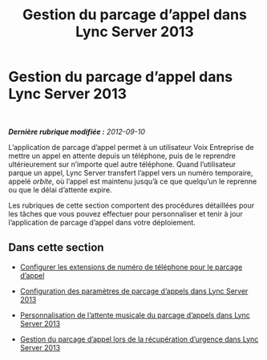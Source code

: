 ﻿---
title: Gestion du parcage d’appel dans Lync Server 2013
TOCTitle: Gestion du parcage d’appel dans Lync Server 2013
ms:assetid: 9554cdf6-8e7c-48c8-94dd-f28e2befefdc
ms:mtpsurl: https://technet.microsoft.com/fr-fr/library/JJ688140(v=OCS.15)
ms:contentKeyID: 49891453
ms.date: 05/20/2016
mtps_version: v=OCS.15
ms.translationtype: HT
---

# Gestion du parcage d’appel dans Lync Server 2013

 

_**Dernière rubrique modifiée :** 2012-09-10_

L’application de parcage d’appel permet à un utilisateur Voix Entreprise de mettre un appel en attente depuis un téléphone, puis de le reprendre ultérieurement sur n’importe quel autre téléphone. Quand l’utilisateur parque un appel, Lync Server transfert l’appel vers un numéro temporaire, appelé *orbite*, où l’appel est maintenu jusqu’à ce que quelqu’un le reprenne ou que le délai d’attente expire.

Les rubriques de cette section comportent des procédures détaillées pour les tâches que vous pouvez effectuer pour personnaliser et tenir à jour l’application de parcage d’appel dans votre déploiement.

## Dans cette section

  - [Configurer les extensions de numéro de téléphone pour le parcage d’appel](lync-server-2013-configure-phone-number-extensions-for-parking-calls.md)

  - [Configuration des paramètres de parcage d’appels dans Lync Server 2013](lync-server-2013-configure-call-park-settings.md)

  - [Personnalisation de l’attente musicale du parcage d’appels dans Lync Server 2013](lync-server-2013-customize-call-park-music-on-hold.md)

  - [Gestion du parcage d’appel lors de la récupération d’urgence dans Lync Server 2013](lync-server-2013-manage-call-park-during-disaster-recovery.md)

